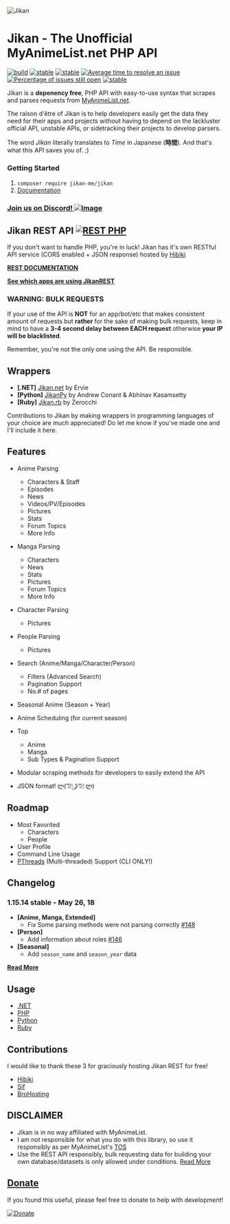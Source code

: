 ![Jikan](http://i.imgur.com/ctoJ3Jp.png)

# Jikan - The Unofficial MyAnimeList.net PHP API
[![build](https://travis-ci.org/jikan-me/jikan.svg?branch=master)](https://travis-ci.org/jikan-me/jikan?branch=master) [![stable](https://img.shields.io/badge/jikanPHP-v1.15.15-blue.svg?style=flat)]()  [![stable](https://img.shields.io/packagist/v/jikan-me/jikan.svg?style=flat)](https://packagist.org/packages/jikan-me/jikan) [![Average time to resolve an issue](http://isitmaintained.com/badge/resolution/jikan-me/jikan.svg)](http://isitmaintained.com/project/jikan-me/jikan "Average time to resolve an issue") [![Percentage of issues still open](http://isitmaintained.com/badge/open/jikan-me/jikan.svg)](http://isitmaintained.com/project/jikan-me/jikan "Percentage of issues still open") [![stable](https://img.shields.io/badge/PHP->=%207.0-blue.svg?style=flat)]() 


Jikan is a **depenency free**, PHP API with easy-to-use syntax that scrapes and parses requests from [MyAnimeList.net](https://myanimelist.net).

The raison d'être of Jikan is to help developers easily get the data they need for their apps and projects without having to depend on the lackluster official API, unstable APIs, or sidetracking their projects to develop parsers.

The word _Jikan_ literally translates to _Time_ in Japanese (**時間**). And that's what this API saves you of. ;)

### Getting Started
1. `composer require jikan-me/jikan`
2. [Documentation](https://jikan.moe/docs)

### [Join us on Discord! ![Image](https://i.imgur.com/VI8jkaR.png)](https://discord.gg/mCfVKdC)

## Jikan REST API [![REST PHP](https://img.shields.io/badge/JikanPHP-1.15.15-blue.svg?style=flat)](https://jikan.moe)
If you don't want to handle PHP, you're in luck! Jikan has it's own RESTful API service (CORS enabled + JSON response) hosted by [Hibiki](https://github.com/assintates)

**[REST DOCUMENTATION](https://jikan.docs.apiary.io)**

**[See which apps are using JikanREST](https://jikan.moe/showcase)**

### WARNING: BULK REQUESTS
If your use of the API is **NOT** for an app/bot/etc that makes consistent amount of requests but **rather** for the sake of making bulk requests, keep in mind to have a **3-4 second delay between EACH request** otherwise **your IP will be blacklisted**.

Remember, you're not the only one using the API. Be responsible.

## Wrappers
- **[.NET]** [Jikan.net](https://github.com/Ervie/jikan.net) by Ervie
- **[Python]** [JikanPy](https://github.com/AWConant/jikanpy) by Andrew Conant & Abhinav Kasamsetty
- **[Ruby]** [Jikan.rb](https://github.com/Zerocchi/jikan.rb) by Zerocchi

Contributions to Jikan by making wrappers in programming languages of your choice are much appreciated! Do let me know if you've made one and I'll include it here.

## Features
- Anime Parsing
    - Characters & Staff
    - Episodes
    - News
    - Videos/PV/Episodes
    - Pictures
    - Stats
    - Forum Topics
    - More Info
- Manga Parsing
    - Characters
    - News
    - Stats
    - Pictures
    - Forum Topics
    - More Info
- Character Parsing
    - Pictures
- People Parsing
    - Pictures
- Search (Anime/Manga/Character/Person)
    - Filters (Advanced Search)
    - Pagination Support
    - No.# of pages
- Seasonal Anime (Season + Year)
- Anime Scheduling (for current season)
- Top
    - Anime
    - Manga
    - Sub Types & Pagination Support

- Modular scraping methods for developers to easily extend the API
- JSON format! ლ( ͡⎚ ͜ʖ ͡⎚ ლ)

## Roadmap
- Most Favorited
    - Characters
    - People
- User Profile
- Command Line Usage
- [PThreads](https://github.com/krakjoe/pthreads) (Multi-threaded) Support (CLI ONLY!)

## Changelog
### 1.15.14 stable - May 26, 18
- **[Anime, Manga, Extended]**
    - Fix Some parsing methods were not parsing correctly [#148](/../../issues/148)
- **[Person]**
    - Add information about roles [#146](/../../issues/146)
- **[Seasonal]**
    - Add `season_name` and `season_year` data

**[Read More](https://github.com/jikan-me/jikan/tree/master/changelog.md)**

## Usage 
- [.NET](https://github.com/Ervie/jikan.net/wiki)
- [PHP](https://github.com/jikan-me/jikan/tree/master/examples)
- [Python](https://github.com/jikan-me/jikanpy#jikanpy)
- [Ruby](https://github.com/jikan-me/jikan.rb#usage)

## Contributions
I would like to thank these 3 for graciously hosting Jikan REST for free!
* [Hibiki](https://twitter.com/Assintates)
* [Sif](https://myanimelist.net/profile/ArtoriasMoreder)
* [BroHosting](https://brohosting.eu)

## DISCLAIMER
- Jikan is in no way affiliated with MyAnimeList. 
- I am not responsible for what you do with this library, so use it responsibly as per MyAnimeList's [TOS](https://myanimelist.net/about/terms_of_use)
- Use the REST API responsibly, bulk requesting data for building your own database/datasets is only allowed under conditions. [Read More](https://jikan.docs.apiary.io/#introduction/information/rate-limiting)

## [Donate](https://liberapay.com/Nekomata/donate)
If you found this useful, please feel free to donate to help with development!

[![Donate](https://liberapay.com/assets/widgets/donate.svg)](https://liberapay.com/Nekomata/donate "Donate using Liberapay")